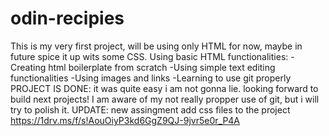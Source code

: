 # odin-recipies
This is my very first project, will be using only HTML for now, maybe in future spice it up wits some CSS.
Using basic HTML functionalities:
-Creating html boilerplate from scratch
-Using simple text editing functionalities
-Using images and links
-Learning to use git properly
PROJECT IS DONE:
it was quite easy i am not gonna lie. looking forward to build next projects!
I am aware of my not really propper use of git, but i will try to polish it. UPDATE: new assingment add css files to the project
https://1drv.ms/f/s!AouOiyP3kd6GgZ9QJ-9jvr5e0r_P4A
